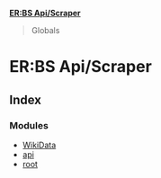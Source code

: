 **[ER:BS Api/Scraper](README.md)**

> Globals

# ER:BS Api/Scraper

## Index

### Modules

* [WikiData](modules/wikidata.md)
* [api](modules/api.md)
* [root](modules/root.md)
